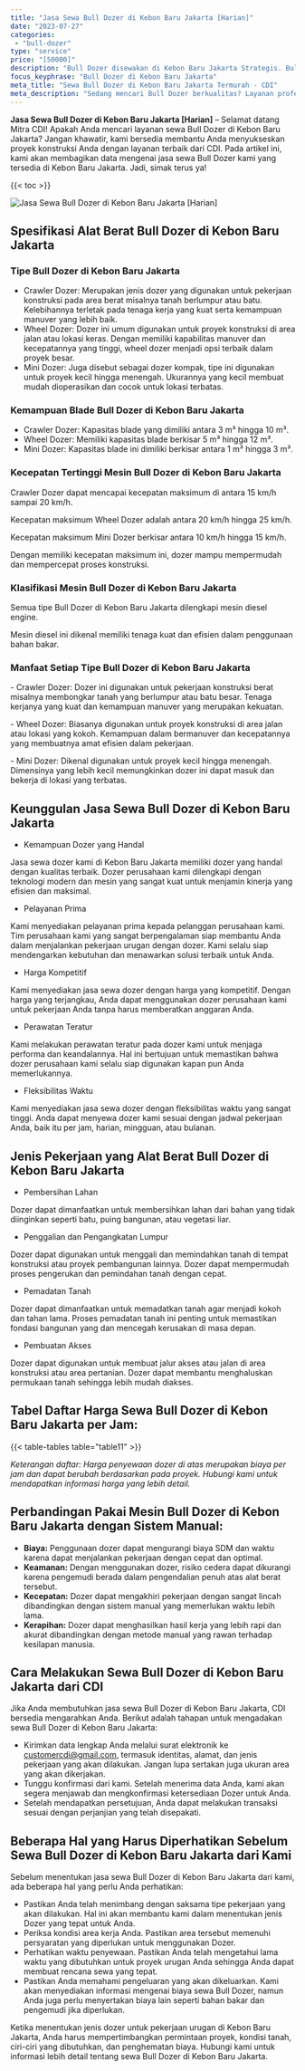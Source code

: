 ```yaml
---
title: "Jasa Sewa Bull Dozer di Kebon Baru Jakarta [Harian]"
date: "2023-07-27"
categories:
 - "bull-dozer"
type: "service"
price: "[50000]"
description: "Bull Dozer disewakan di Kebon Baru Jakarta Strategis. Bull Dozer ini menjadi solusi utama dalam proyek pembangunan sebagai peralatan konstruksi berkualitas tinggi dan produktif. Segera konsultasikan kebutuhan Anda."
focus_keyphrase: "Bull Dozer di Kebon Baru Jakarta"
meta_title: "Sewa Bull Dozer di Kebon Baru Jakarta Termurah - CDI"
meta_description: "Sedang mencari Bull Dozer berkualitas? Layanan profesional kami siap melayani dengan solusi optimal. Klik untuk info lebih lanjut."
---
```


**Jasa Sewa Bull Dozer di Kebon Baru Jakarta [Harian]** – Selamat datang Mitra CDI! Apakah Anda mencari layanan sewa Bull Dozer di Kebon Baru Jakarta? Jangan khawatir, kami bersedia membantu Anda menyukseskan proyek konstruksi Anda dengan layanan terbaik dari CDI. Pada artikel ini, kami akan membagikan data mengenai jasa sewa Bull Dozer kami yang tersedia di Kebon Baru Jakarta. Jadi, simak terus ya!

{{< toc >}}

![Jasa Sewa Bull Dozer di Kebon Baru Jakarta [Harian]](/images/bull-dozer/bull-dozer-23.jpg)

## Spesifikasi Alat Berat Bull Dozer di Kebon Baru Jakarta

### Tipe Bull Dozer di Kebon Baru Jakarta

*   Crawler Dozer: Merupakan jenis dozer yang digunakan untuk pekerjaan konstruksi pada area berat misalnya tanah berlumpur atau batu. Kelebihannya terletak pada tenaga kerja yang kuat serta kemampuan manuver yang lebih baik.
*   Wheel Dozer: Dozer ini umum digunakan untuk proyek konstruksi di area jalan atau lokasi keras. Dengan memiliki kapabilitas manuver dan kecepatannya yang tinggi, wheel dozer menjadi opsi terbaik dalam proyek besar.
*   Mini Dozer: Juga disebut sebagai dozer kompak, tipe ini digunakan untuk proyek kecil hingga menengah. Ukurannya yang kecil membuat mudah dioperasikan dan cocok untuk lokasi terbatas.

### Kemampuan Blade Bull Dozer di Kebon Baru Jakarta

*   Crawler Dozer: Kapasitas blade yang dimiliki antara 3 m³ hingga 10 m³.
*   Wheel Dozer: Memiliki kapasitas blade berkisar 5 m³ hingga 12 m³.
*   Mini Dozer: Kapasitas blade ini dimiliki berkisar antara 1 m³ hingga 3 m³.

### Kecepatan Tertinggi Mesin Bull Dozer di Kebon Baru Jakarta

Crawler Dozer dapat mencapai kecepatan maksimum di antara 15 km/h sampai 20 km/h.

Kecepatan maksimum Wheel Dozer adalah antara 20 km/h hingga 25 km/h.

Kecepatan maksimum Mini Dozer berkisar antara 10 km/h hingga 15 km/h.

Dengan memiliki kecepatan maksimum ini, dozer mampu mempermudah dan mempercepat proses konstruksi.

### Klasifikasi Mesin Bull Dozer di Kebon Baru Jakarta

Semua tipe Bull Dozer di Kebon Baru Jakarta dilengkapi mesin diesel engine.

Mesin diesel ini dikenal memiliki tenaga kuat dan efisien dalam penggunaan bahan bakar.

### Manfaat Setiap Tipe Bull Dozer di Kebon Baru Jakarta

\- Crawler Dozer: Dozer ini digunakan untuk pekerjaan konstruksi berat misalnya membongkar tanah yang berlumpur atau batu besar. Tenaga kerjanya yang kuat dan kemampuan manuver yang merupakan kekuatan.

\- Wheel Dozer: Biasanya digunakan untuk proyek konstruksi di area jalan atau lokasi yang kokoh. Kemampuan dalam bermanuver dan kecepatannya yang membuatnya amat efisien dalam pekerjaan.

\- Mini Dozer: Dikenal digunakan untuk proyek kecil hingga menengah. Dimensinya yang lebih kecil memungkinkan dozer ini dapat masuk dan bekerja di lokasi yang terbatas.

## Keunggulan Jasa Sewa Bull Dozer di Kebon Baru Jakarta

*   Kemampuan Dozer yang Handal

Jasa sewa dozer kami di Kebon Baru Jakarta memiliki dozer yang handal dengan kualitas terbaik. Dozer perusahaan kami dilengkapi dengan teknologi modern dan mesin yang sangat kuat untuk menjamin kinerja yang efisien dan maksimal.
*   Pelayanan Prima

Kami menyediakan pelayanan prima kepada pelanggan perusahaan kami. Tim perusahaan kami yang sangat berpengalaman siap membantu Anda dalam menjalankan pekerjaan urugan dengan dozer. Kami selalu siap mendengarkan kebutuhan dan menawarkan solusi terbaik untuk Anda.
*   Harga Kompetitif

Kami menyediakan jasa sewa dozer dengan harga yang kompetitif. Dengan harga yang terjangkau, Anda dapat menggunakan dozer perusahaan kami untuk pekerjaan Anda tanpa harus memberatkan anggaran Anda.
*   Perawatan Teratur

Kami melakukan perawatan teratur pada dozer kami untuk menjaga performa dan keandalannya. Hal ini bertujuan untuk memastikan bahwa dozer perusahaan kami selalu siap digunakan kapan pun Anda memerlukannya.
*   Fleksibilitas Waktu

Kami menyediakan jasa sewa dozer dengan fleksibilitas waktu yang sangat tinggi. Anda dapat menyewa dozer kami sesuai dengan jadwal pekerjaan Anda, baik itu per jam, harian, mingguan, atau bulanan.

## Jenis Pekerjaan yang Alat Berat Bull Dozer di Kebon Baru Jakarta

*   Pembersihan Lahan

Dozer dapat dimanfaatkan untuk membersihkan lahan dari bahan yang tidak diinginkan seperti batu, puing bangunan, atau vegetasi liar.
*   Penggalian dan Pengangkatan Lumpur

Dozer dapat digunakan untuk menggali dan memindahkan tanah di tempat konstruksi atau proyek pembangunan lainnya. Dozer dapat mempermudah proses pengerukan dan pemindahan tanah dengan cepat.
*   Pemadatan Tanah

Dozer dapat dimanfaatkan untuk memadatkan tanah agar menjadi kokoh dan tahan lama. Proses pemadatan tanah ini penting untuk memastikan fondasi bangunan yang dan mencegah kerusakan di masa depan.
*   Pembuatan Akses

Dozer dapat digunakan untuk membuat jalur akses atau jalan di area konstruksi atau area pertanian. Dozer dapat membantu menghaluskan permukaan tanah sehingga lebih mudah diakses.

## Tabel Daftar Harga Sewa Bull Dozer di Kebon Baru Jakarta per Jam:

{{< table-tables table="table11" >}}

_Keterangan daftar: Harga penyewaan dozer di atas merupakan biaya per jam dan dapat berubah berdasarkan pada proyek. Hubungi kami untuk mendapatkan informasi harga yang lebih detail._

## Perbandingan Pakai Mesin Bull Dozer di Kebon Baru Jakarta dengan Sistem Manual:

*   **Biaya:** Penggunaan dozer dapat mengurangi biaya SDM dan waktu karena dapat menjalankan pekerjaan dengan cepat dan optimal.
*   **Keamanan:** Dengan menggunakan dozer, risiko cedera dapat dikurangi karena pengemudi berada dalam pengendalian penuh atas alat berat tersebut.
*   **Kecepatan:** Dozer dapat mengakhiri pekerjaan dengan sangat lincah dibandingkan dengan sistem manual yang memerlukan waktu lebih lama.
*   **Kerapihan:** Dozer dapat menghasilkan hasil kerja yang lebih rapi dan akurat dibandingkan dengan metode manual yang rawan terhadap kesilapan manusia.

## Cara Melakukan Sewa Bull Dozer di Kebon Baru Jakarta dari CDI

Jika Anda membutuhkan jasa sewa Bull Dozer di Kebon Baru Jakarta, CDI bersedia mengarahkan Anda. Berikut adalah tahapan untuk mengadakan sewa Bull Dozer di Kebon Baru Jakarta:

*   Kirimkan data lengkap Anda melalui surat elektronik ke customercdi@gmail.com, termasuk identitas, alamat, dan jenis pekerjaan yang akan dilakukan. Jangan lupa sertakan juga ukuran area yang akan dikerjakan.
*   Tunggu konfirmasi dari kami. Setelah menerima data Anda, kami akan segera menjawab dan mengkonfirmasi ketersediaan Dozer untuk Anda.
*   Setelah mendapatkan persetujuan, Anda dapat melakukan transaksi sesuai dengan perjanjian yang telah disepakati.

## Beberapa Hal yang Harus Diperhatikan Sebelum Sewa Bull Dozer di Kebon Baru Jakarta dari Kami

Sebelum menentukan jasa sewa Bull Dozer di Kebon Baru Jakarta dari kami, ada beberapa hal yang perlu Anda perhatikan:

*   Pastikan Anda telah menimbang dengan saksama tipe pekerjaan yang akan dilakukan. Hal ini akan membantu kami dalam menentukan jenis Dozer yang tepat untuk Anda.
*   Periksa kondisi area kerja Anda. Pastikan area tersebut memenuhi persyaratan yang diperlukan untuk menggunakan Dozer.
*   Perhatikan waktu penyewaan. Pastikan Anda telah mengetahui lama waktu yang dibutuhkan untuk proyek urugan Anda sehingga Anda dapat membuat rencana sewa yang tepat.
*   Pastikan Anda memahami pengeluaran yang akan dikeluarkan. Kami akan menyediakan informasi mengenai biaya sewa Bull Dozer, namun Anda juga perlu menyertakan biaya lain seperti bahan bakar dan pengemudi jika diperlukan.

Ketika menentukan jenis dozer untuk pekerjaan urugan di Kebon Baru Jakarta, Anda harus mempertimbangkan permintaan proyek, kondisi tanah, ciri-ciri yang dibutuhkan, dan penghematan biaya. Hubungi kami untuk informasi lebih detail tentang sewa Bull Dozer di Kebon Baru Jakarta.